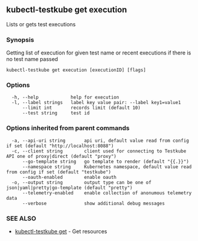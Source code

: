 ## kubectl-testkube get execution

Lists or gets test executions

### Synopsis

Getting list of execution for given test name or recent executions if there is no test name passed

```
kubectl-testkube get execution [executionID] [flags]
```

### Options

```
  -h, --help            help for execution
  -l, --label strings   label key value pair: --label key1=value1
      --limit int       records limit (default 10)
      --test string     test id
```

### Options inherited from parent commands

```
  -a, --api-uri string       api uri, default value read from config if set (default "http://localhost:8088")
  -c, --client string        client used for connecting to Testkube API one of proxy|direct (default "proxy")
      --go-template string   go template to render (default "{{.}}")
      --namespace string     Kubernetes namespace, default value read from config if set (default "testkube")
      --oauth-enabled        enable oauth
  -o, --output string        output type can be one of json|yaml|pretty|go-template (default "pretty")
      --telemetry-enabled    enable collection of anonumous telemetry data
      --verbose              show additional debug messages
```

### SEE ALSO

* [kubectl-testkube get](kubectl-testkube_get.md)	 - Get resources

